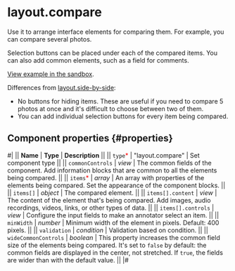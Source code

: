 # layout.compare

Use it to arrange interface elements for comparing them. For example, you can compare several photos.

Selection buttons can be placed under each of the compared items. You can also add common elements, such as a field for comments.

[View example in the sandbox](https://clck.ru/asSjd).

Differences from [layout.side-by-side](layout.side-by-side.md):

- No buttons for hiding items. These are useful if you need to compare 5 photos at once and it's difficult to choose between two of them.
- You can add individual selection buttons for every item being compared.

## Component properties {#properties}

#|
|| **Name** | **Type** | **Description** ||
|| `type`<span style="color: red">\*</span> | "layout.compare" | Set component type ||
|| `commonControls` | _view_ | The common fields of the component. Add information blocks that are common to all the elements being compared. ||
|| `items`<span style="color: red">\*</span> | _array_ | An array with properties of the elements being compared. Set the appearance of the component blocks. ||
|| `items[]` | _object_ | The compared element. ||
|| `items[].content` | _view_ | The content of the element that's being compared. Add images, audio recordings, videos, links, or other types of data. ||
|| `items[].controls` | _view_ | Configure the input fields to make an annotator select an item. ||
|| `minWidth` | _number_ | Minimum width of the element in pixels. Default: 400 pixels. ||
|| `validation` | _condition_ | Validation based on condition. ||
|| `wideCommonControls` | _boolean_ | This property increases the common field size of the elements being compared.
It's set to `false` by default: the common fields are displayed in the center, not stretched. If `true`, the fields are wider than with the default value. ||
|#
